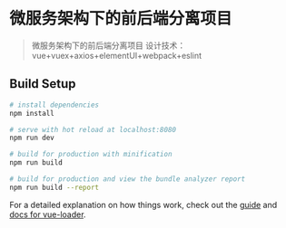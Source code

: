 # 微服务架构下的前后端分离项目

> 微服务架构下的前后端分离项目
> 设计技术： vue+vuex+axios+elementUI+webpack+eslint

## Build Setup

``` bash
# install dependencies
npm install

# serve with hot reload at localhost:8080
npm run dev

# build for production with minification
npm run build

# build for production and view the bundle analyzer report
npm run build --report
```

For a detailed explanation on how things work, check out the [guide](http://vuejs-templates.github.io/webpack/) and [docs for vue-loader](http://vuejs.github.io/vue-loader).

